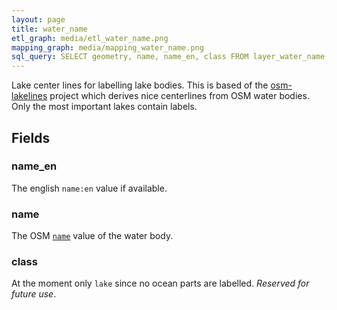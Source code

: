 ```yaml
---
layout: page
title: water_name
etl_graph: media/etl_water_name.png
mapping_graph: media/mapping_water_name.png
sql_query: SELECT geometry, name, name_en, class FROM layer_water_name(ST_SetSRID('BOX3D(-20037508.34 -20037508.34, 20037508.34 20037508.34)'::box3d, 3857 ), 14)
---
```

Lake center lines for labelling lake bodies.
This is based of the [osm-lakelines](https://github.com/lukasmartinelli/osm-lakelines) project
which derives nice centerlines from OSM water bodies. Only the most important lakes contain labels.

## Fields

### name_en

The english `name:en` value if available.

### name

The OSM [`name`](http://wiki.openstreetmap.org/wiki/Key:name) value of the water body.

### class

At the moment only `lake` since no ocean parts are labelled. *Reserved for future use*.




